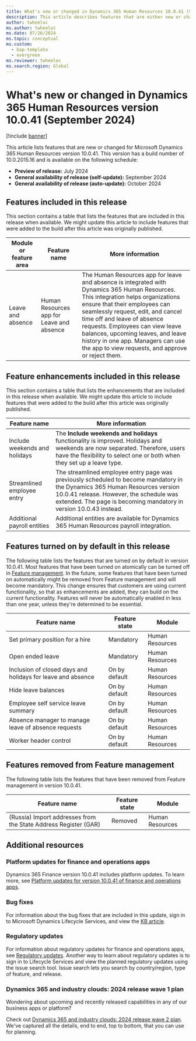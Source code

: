 ```yaml
---
title: What's new or changed in Dynamics 365 Human Resources 10.0.41 (September 2024)
description: This article describes features that are either new or changed in the Microsoft Dynamics 365 Human Resources version 10.0.41 preview release.
author: twheeloc
ms.author: twheeloc
ms.date: 07/26/2024
ms.topic: conceptual
ms.custom: 
  - bap-template
  - evergreen
ms.reviewer: twheeloc
ms.search.region: Global
---
```


# What's new or changed in Dynamics 365 Human Resources version 10.0.41 (September 2024)

[!include [banner](../../includes/preview-banner.md)]

This article lists features that are new or changed for Microsoft Dynamics 365 Human Resources version 10.0.41. This version has a build number of 10.0.2015.16 and is available on the following schedule:

- **Preview of release:** July 2024
- **General availability of release (self-update):** September 2024
- **General availability of release (auto-update):** October 2024

## Features included in this release

This section contains a table that lists the features that are included in this release when available. We might update this article to include features that were added to the build after this article was originally published.

| Module or feature area | Feature name | More information |
|---|---|---|
| Leave and absence | Human Resources app for Leave and absence | The Human Resources app for leave and absence is integrated with Dynamics 365 Human Resources. This integration helps organizations ensure that their employees can seamlessly request, edit, and cancel time off and leave of absence requests. Employees can view leave balances, upcoming leaves, and leave history in one app. Managers can use the app to view requests, and approve or reject them. |

## Feature enhancements included in this release

This section contains a table that lists the enhancements that are included in this release when available. We might update this article to include features that were added to the build after this article was originally published.

| Feature name | More information |
|---|---|
| Include weekends and holidays | The **Include weekends and holidays** functionality is improved. Holidays and weekends are now separated. Therefore, users have the flexibility to select one or both when they set up a leave type. |
| Streamlined employee entry | The streamlined employee entry page was previously scheduled to become mandatory in the Dynamics 365 Human Resources version 10.0.41 release. However, the schedule was extended. The page is becoming mandatory in version 10.0.43 instead. |
| Additional payroll entities | Additional entities are available for Dynamics 365 Human Resources payroll integration. |

## Features turned on by default in this release

The following table lists the features that are turned on by default in version 10.0.41. Most features that have been turned on atomically can be turned off in [Feature management](../../fin-ops-core/fin-ops/get-started/feature-management/feature-management-overview.md). In the future, some features that have been turned on automatically might be removed from Feature management and will become mandatory. This change ensures that customers are using current functionality, so that as enhancements are added, they can build on the current functionality. Features will never be automatically enabled in less than one year, unless they're determined to be essential.

| Feature name | Feature state | Module |
|---|---|---|
| Set primary position for a hire | Mandatory | Human Resources |
| Open ended leave | Mandatory | Human Resources |
| Inclusion of closed days and holidays for leave and absence | On by default | Human Resources |
| Hide leave balances | On by default | Human Resources |
| Employee self service leave summary | On by default | Human Resources |
| Absence manager to manage leave of absence requests | On by default | Human Resources |
| Worker header control | On by default | Human Resources |

## Features removed from Feature management

The following table lists the features that have been removed from Feature management in version 10.0.41.

| Feature name | Feature state | Module |
|---|---|---|
| (Russia) Import addresses from the State Address Register (GAR) | Removed | Human Resources |

## Additional resources

### Platform updates for finance and operations apps

Dynamics 365 Finance version 10.0.41 includes platform updates. To learn more, see [Platform updates for version 10.0.41 of finance and operations apps](../../fin-ops-core/fin-ops/get-started/whats-new-platform-updates-10-0-41.md).

### Bug fixes

For information about the bug fixes that are included in this update, sign in to Microsoft Dynamics Lifecycle Services, and view the [KB article](https://fix.lcs.dynamics.com/Issue/Details?bugId=948711).


### Regulatory updates

For information about regulatory updates for finance and operations apps, see [Regulatory updates](../localizations/regulatory-updates.md). Another way to learn about regulatory updates is to sign in to Lifecycle Services and view the planned regulatory updates using the issue search tool. Issue search lets you search by country/region, type of feature, and release.

### Dynamics 365 and industry clouds: 2024 release wave 1 plan

Wondering about upcoming and recently released capabilities in any of our business apps or platform?

Check out [Dynamics 365 and industry clouds: 2024 release wave 2 plan](/dynamics365/release-plan/2024wave1/finance-supply-chain/dynamics365-finance). We've captured all the details, end to end, top to bottom, that you can use for planning.


